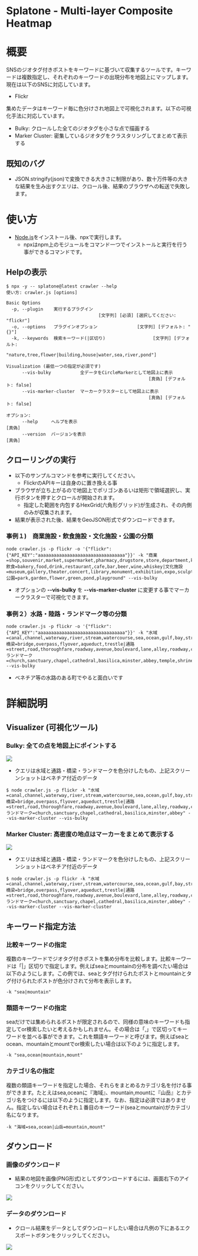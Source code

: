 # Splatone - Multi-layer Composite Heatmap

# 概要

SNSのジオタグ付きポストをキーワードに基づいて収集するツールです。キーワードは複数指定し、それぞれのキーワードの出現分布を地図上にマップします。現在は以下のSNSに対応しています。

- Flickr

集めたデータはキーワード毎に色分けされ地図上で可視化されます。以下の可視化手法に対応しています。

- Bulky: クロールした全てのジオタグを小さな点で描画する
- Marker Cluster: 密集しているジオタグをクラスタリングしてまとめて表示する

## 既知のバグ

- JSON.stringify(json)で変換できる大きさに制限があり、数十万件等の大きな結果を生み出すクエリは、クロール後、結果のブラウザへの転送で失敗します。
  
# 使い方

- [Node.js](https://nodejs.org/ja/download)をインストール後、npxで実行します。
  - npxはnpm上のモジュールをコマンド一つでインストールと実行を行う事ができるコマンドです。

## Helpの表示

```shell
$ npx -y -- splatone@latest crawler --help
使い方: crawler.js [options]

Basic Options
  -p, --plugin    実行するプラグイン
                                   [文字列] [必須] [選択してください: "flickr"]
  -o, --options   プラグインオプション               [文字列] [デフォルト: "{}"]
  -k, --keywords  検索キーワード(|区切り)                  [文字列] [デフォルト:
                       "nature,tree,flower|building,house|water,sea,river,pond"]

Visualization (最低一つの指定が必須です)
      --vis-bulky           全データをCircleMarkerとして地図上に表示
                                                      [真偽] [デフォルト: false]
      --vis-marker-cluster  マーカークラスターとして地図上に表示
                                                      [真偽] [デフォルト: false]

オプション:
      --help     ヘルプを表示                                             [真偽]
      --version  バージョンを表示                                         [真偽] 
```
## クローリングの実行

- 以下のサンプルコマンドを参考に実行してください。
  - FlickrのAPIキーは自身のに置き換える事
- ブラウザが立ち上がるので地図上でポリゴンあるいは矩形で領域選択し、実行ボタンを押すとクロールが開始されます。
  - 指定した範囲を内包するHexGrid(六角形グリッド)が生成され、その内側のみが収集されます。
- 結果が表示された後、結果をGeoJSON形式でダウンロードできます。

### 事例１)　商業施設・飲食施設・文化施設・公園の分類
```
node crawler.js -p flickr -o '{"flickr":{"API_KEY":"aaaaaaaaaaaaaaaaaaaaaaaaaaaaaaaaa"}}' -k "商業=shop,souvenir,market,supermarket,pharmacy,drugstore,store,department,kiosk,bazaar,bookstore,cinema,showroom|飲食=bakery,food,drink,restaurant,cafe,bar,beer,wine,whiskey|文化施設=museum,gallery,theater,concert,library,monument,exhibition,expo,sculpture,heritage|公園=park,garden,flower,green,pond,playground" --vis-bulky
```
- オプションの **--vis-bulky** を **--vis-marker-cluster** に変更する事でマーカークラスターで可視化できます。

### 事例２）水路・陸路・ランドマーク等の分類
```
node crawler.js -p flickr -o '{"flickr":{"API_KEY":"aaaaaaaaaaaaaaaaaaaaaaaaaaaaaaaaa"}}' -k "水域=canal,channel,waterway,river,stream,watercourse,sea,ocean,gulf,bay,strait,lagoon,offshore|橋梁=bridge,overpass,flyover,aqueduct,trestle|通路=street,road,thoroughfare,roadway,avenue,boulevard,lane,alley,roadway,carriageway,highway,motorway|ランドマーク=church,sanctuary,chapel,cathedral,basilica,minster,abbey,temple,shrine" --vis-bulky
```
- ベネチア等の水路のある町でやると面白いです

# 詳細説明

## Visualizer (可視化ツール)

### Bulky: 全ての点を地図上にポイントする

![](assets/screenshot_venice_bulky.png)

* クエリは水域と通路・橋梁・ランドマークを色分けしたもの、上記スクリーンショットはベネチア付近のデータ
```shell
$ node crawler.js -p flickr -k "水域=canal,channel,waterway,river,stream,watercourse,sea,ocean,gulf,bay,strait,lagoon,offshore|橋梁=bridge,overpass,flyover,aqueduct,trestle|通路=street,road,thoroughfare,roadway,avenue,boulevard,lane,alley,roadway,carriageway,highway,motorway|ランドマーク=church,sanctuary,chapel,cathedral,basilica,minster,abbey" --vis-marker-cluster --vis-bulky
```

### Marker Cluster: 高密度の地点はマーカーをまとめて表示する
![](assets/screenshot_venice_marker-cluster.png)

* クエリは水域と通路・橋梁・ランドマークを色分けしたもの、上記スクリーンショットはベネチア付近のデータ
```shell
$ node crawler.js -p flickr -k "水域=canal,channel,waterway,river,stream,watercourse,sea,ocean,gulf,bay,strait,lagoon,offshore|橋梁=bridge,overpass,flyover,aqueduct,trestle|通路=street,road,thoroughfare,roadway,avenue,boulevard,lane,alley,roadway,carriageway,highway,motorway|ランドマーク=church,sanctuary,chapel,cathedral,basilica,minster,abbey" --vis-marker-cluster --vis-marker-cluster
```
## キーワード指定方法

### 比較キーワードの指定

複数のキーワードでジオタグ付きポストを集め分布を比較します。比較キーワードは「|」区切りで指定します。例えばseaとmountainの分布を調べたい場合は以下のようにします。この例では、seaとタグ付けられたポストとmountainとタグ付けられたポストが色分けされて分布を表示します。

```
-k "sea|mountain"
```

### 類語キーワードの指定

seaだけでは集められるポストが限定されるので、同様の意味のキーワードも指定してor検索したいと考えるかもしれません。その場合は「,」で区切ってキーワードを並べる事ができます。これを類語キーワードと呼びます。例えばseaとocean、mountainとmountでor検索したい場合は以下のように指定します。

```
-k "sea,ocean|mountain,mount"
```

### カテゴリ名の指定

複数の類語キーワードを指定した場合、それらをまとめるカテゴリ名を付ける事ができます。たとえはsea,oceanに『海域』、mountain,mountに『山岳』とカテゴリ名をつけるには以下のように指定します。なお、指定は必須ではありません。指定しない場合はそれぞれ１番目のキーワード(seaとmountain)がカテゴリ名になります。

```
-k "海域=sea,ocean|山岳=mountain,mount"
```

## ダウンロード

### 画像のダウンロード

* 結果の地図を画像(PNG形式)としてダウンロードするには、画面右下のアイコンをクリックしてください。

![](assets/icon_image_download.png)

### データのダウンロード

* クロール結果をデータとしてダウンロードしたい場合は凡例の下にあるエクスポートボタンをクリックしてください。

![](assets/icon_data_export.png)

# 